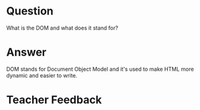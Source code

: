 # Question
What is the DOM and what does it stand for?

# Answer
DOM stands for Document Object Model and it's used to make HTML more dynamic and easier to write. 

# Teacher Feedback